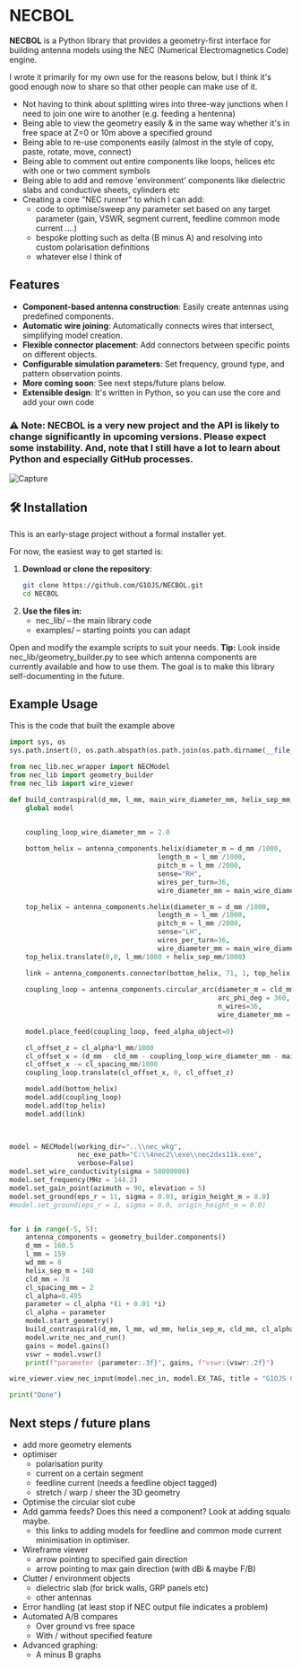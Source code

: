 # NECBOL

**NECBOL** is a Python library that provides a geometry-first interface for building antenna models using the NEC (Numerical Electromagnetics Code) engine.

I wrote it primarily for my own use for the reasons below, but I think it's good enough now to share so that other people can make use of it.
 - Not having to think about splitting wires into three-way junctions when I need to join one wire to another (e.g. feeding a hentenna)
 - Being able to view the geometry easily & in the same way whether it's in free space at Z=0 or 10m above a specified ground
 - Being able to re-use components easily (almost in the style of copy, paste, rotate, move, connect)
 - Being able to comment out entire components like loops, helices etc with one or two comment symbols
 - Being able to add and remove 'environment' components like dielectric slabs and conductive sheets, cylinders etc
 - Creating a core "NEC runner" to which I can add:
     - code to optimise/sweep any parameter set based on any target parameter (gain, VSWR, segment current, feedline common mode current ....)
     - bespoke plotting such as delta (B minus A) and resolving into custom polarisation definitions
     - whatever else I think of

## Features

- **Component-based antenna construction**: Easily create antennas using predefined components.
- **Automatic wire joining**: Automatically connects wires that intersect, simplifying model creation.
- **Flexible connector placement**: Add connectors between specific points on different objects.
- **Configurable simulation parameters**: Set frequency, ground type, and pattern observation points.
- **More coming soon**: See next steps/future plans below.
- **Extensible design**: It's written in Python, so you can use the core and add your own code

### ⚠️ **Note:** NECBOL is a very new project and the API is likely to change significantly in upcoming versions. Please expect some instability. And, note that I still have a lot to learn about Python and especially GitHub processes.

![Capture](https://github.com/user-attachments/assets/1402e307-4db4-4362-afc4-cbeecfe81cee)


## 🛠 Installation

This is an early-stage project without a formal installer yet.

For now, the easiest way to get started is:

1. **Download or clone the repository**:
   ```bash
   git clone https://github.com/G1OJS/NECBOL.git
   cd NECBOL

2. **Use the files in:**
   - nec_lib/ – the main library code
   - examples/ – starting points you can adapt

Open and modify the example scripts to suit your needs.
**Tip:** Look inside nec_lib/geometry_builder.py to see which antenna components are currently available and how to use them. The goal is to make this library self-documenting in the future.

## Example Usage
This is the code that built the example above

```python
import sys, os
sys.path.insert(0, os.path.abspath(os.path.join(os.path.dirname(__file__), '..')))

from nec_lib.nec_wrapper import NECModel
from nec_lib import geometry_builder
from nec_lib import wire_viewer

def build_contraspiral(d_mm, l_mm, main_wire_diameter_mm, helix_sep_mm, cld_mm, cl_alpha, cl_spacing_mm):
    global model


    coupling_loop_wire_diameter_mm = 2.0
    
    bottom_helix = antenna_components.helix(diameter_m = d_mm /1000,
                                     length_m = l_mm /1000,
                                     pitch_m = l_mm /2000,
                                     sense="RH",
                                     wires_per_turn=36,
                                     wire_diameter_mm = main_wire_diameter_mm)

    top_helix = antenna_components.helix(diameter_m = d_mm /1000,
                                     length_m = l_mm /1000,
                                     pitch_m = l_mm /2000,
                                     sense="LH",
                                     wires_per_turn=36,
                                     wire_diameter_mm = main_wire_diameter_mm)
    top_helix.translate(0,0, l_mm/1000 + helix_sep_mm/1000)

    link = antenna_components.connector(bottom_helix, 71, 1, top_helix, 0, 0, main_wire_diameter_mm)
    
    coupling_loop = antenna_components.circular_arc(diameter_m = cld_mm /1000,
                                                    arc_phi_deg = 360,
                                                    n_wires=36,
                                                    wire_diameter_mm = coupling_loop_wire_diameter_mm)
    
    model.place_feed(coupling_loop, feed_alpha_object=0)

    cl_offset_z = cl_alpha*l_mm/1000
    cl_offset_x = (d_mm - cld_mm - coupling_loop_wire_diameter_mm - main_wire_diameter_mm)/2000
    cl_offset_x -= cl_spacing_mm/1000
    coupling_loop.translate(cl_offset_x, 0, cl_offset_z)

    model.add(bottom_helix)
    model.add(coupling_loop)
    model.add(top_helix)
    model.add(link)
    


model = NECModel(working_dir="..\\nec_wkg",
                 nec_exe_path="C:\\4nec2\\exe\\nec2dxs11k.exe",
                 verbose=False)
model.set_wire_conductivity(sigma = 58000000)
model.set_frequency(MHz = 144.2)
model.set_gain_point(azimuth = 90, elevation = 5)
model.set_ground(eps_r = 11, sigma = 0.01, origin_height_m = 8.0)
#model.set_ground(eps_r = 1, sigma = 0.0, origin_height_m = 0.0)


for i in range(-5, 5):
    antenna_components = geometry_builder.components()
    d_mm = 160.5
    l_mm = 159
    wd_mm = 8
    helix_sep_m = 140
    cld_mm = 78
    cl_spacing_mm = 2
    cl_alpha=0.495
    parameter = cl_alpha *(1 + 0.01 *i)
    cl_alpha = parameter
    model.start_geometry()
    build_contraspiral(d_mm, l_mm, wd_mm, helix_sep_m, cld_mm, cl_alpha, cl_spacing_mm)
    model.write_nec_and_run()
    gains = model.gains()
    vswr = model.vswr()
    print(f"parameter {parameter:.3f}", gains, f"vswr:{vswr:.2f}")

wire_viewer.view_nec_input(model.nec_in, model.EX_TAG, title = "G1OJS Contraspiral")

print("Done")

```

## Next steps / future plans
- add more geometry elements
- optimiser
    - polarisation purity
    - current on a certain segment
    - feedline current (needs a feedline object tagged)
    - stretch / warp / sheer the 3D geometry
- Optimise the circular slot cube
- Add gamma feeds? Does this need a component? Look at adding squalo maybe.
    - this links to adding models for feedline and common mode current minimisation in optimiser.
- Wireframe viewer
    - arrow pointing to specified gain direction
    - arrow pointing to max gain direction (with dBi & maybe F/B)
- Clutter / environment objects
    - dielectric slab (for brick walls, GRP panels etc)
    - other antennas
- Error handling (at least stop if NEC output file indicates a problem)
- Automated A/B compares
    - Over ground vs free space
    - With / without specified feature
- Advanced graphing:
    - A minus B graphs
